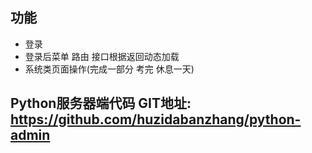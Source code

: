 ## 功能

* 登录
* 登录后菜单 路由 接口根据返回动态加载
* 系统类页面操作(完成一部分 考完 休息一天)

## Python服务器端代码 GIT地址: https://github.com/huzidabanzhang/python-admin
